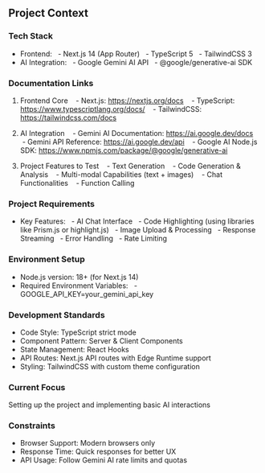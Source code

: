 ## Project Context

### Tech Stack
- Frontend: 
  - Next.js 14 (App Router)
  - TypeScript 5
  - TailwindCSS 3
- AI Integration:
  - Google Gemini AI API
  - @google/generative-ai SDK

### Documentation Links
1. Frontend Core
   - Next.js: https://nextjs.org/docs
   - TypeScript: https://www.typescriptlang.org/docs/
   - TailwindCSS: https://tailwindcss.com/docs

2. AI Integration
   - Gemini AI Documentation: https://ai.google.dev/docs
   - Gemini API Reference: https://ai.google.dev/api
   - Google AI Node.js SDK: https://www.npmjs.com/package/@google/generative-ai

3. Project Features to Test
   - Text Generation
   - Code Generation & Analysis
   - Multi-modal Capabilities (text + images)
   - Chat Functionalities
   - Function Calling

### Project Requirements
- Key Features:
  - AI Chat Interface
  - Code Highlighting (using libraries like Prism.js or highlight.js)
  - Image Upload & Processing
  - Response Streaming
  - Error Handling
  - Rate Limiting

### Environment Setup
- Node.js version: 18+ (for Next.js 14)
- Required Environment Variables:
  - GOOGLE_API_KEY=your_gemini_api_key

### Development Standards
- Code Style: TypeScript strict mode
- Component Pattern: Server & Client Components
- State Management: React Hooks
- API Routes: Next.js API routes with Edge Runtime support
- Styling: TailwindCSS with custom theme configuration

### Current Focus
Setting up the project and implementing basic AI interactions

### Constraints
- Browser Support: Modern browsers only
- Response Time: Quick responses for better UX
- API Usage: Follow Gemini AI rate limits and quotas
